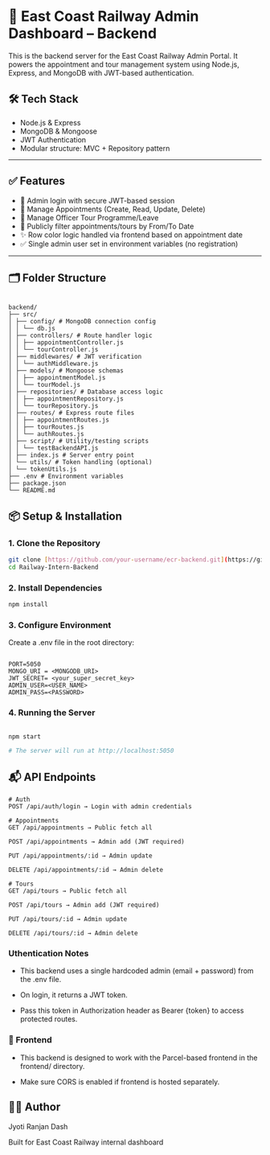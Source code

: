 # 🚆 East Coast Railway Admin Dashboard – Backend

This is the backend server for the East Coast Railway Admin Portal. It powers the appointment and tour management system using Node.js, Express, and MongoDB with JWT-based authentication.

## 🛠️ Tech Stack

- Node.js & Express
- MongoDB & Mongoose
- JWT Authentication
- Modular structure: MVC + Repository pattern

---

## ✅ Features

- 🔐 Admin login with secure JWT-based session
- 📆 Manage Appointments (Create, Read, Update, Delete)
- 🚗 Manage Officer Tour Programme/Leave
- 🔎 Publicly filter appointments/tours by From/To Date
- ✨ Row color logic handled via frontend based on appointment date
- ✅ Single admin user set in environment variables (no registration)

---

## 🗂️ Folder Structure

```

backend/
├── src/
│ ├── config/ # MongoDB connection config
│ │ └── db.js
│ ├── controllers/ # Route handler logic
│ │ ├── appointmentController.js
│ │ └── tourController.js
│ ├── middlewares/ # JWT verification
│ │ └── authMiddleware.js
│ ├── models/ # Mongoose schemas
│ │ ├── appointmentModel.js
│ │ └── tourModel.js
│ ├── repositories/ # Database access logic
│ │ ├── appointmentRepository.js
│ │ └── tourRepository.js
│ ├── routes/ # Express route files
│ │ ├── appointmentRoutes.js
│ │ ├── tourRoutes.js
│ │ └── authRoutes.js
│ ├── script/ # Utility/testing scripts
│ │ └── testBackendAPI.js
│ ├── index.js # Server entry point
│ └── utils/ # Token handling (optional)
│ └── tokenUtils.js
├── .env # Environment variables
├── package.json
└── README.md

```


## 📦 Setup & Installation

### 1. Clone the Repository

```bash
git clone [https://github.com/your-username/ecr-backend.git](https://github.com/ripper06/Railway-Intern-Backend.git)
cd Railway-Intern-Backend
```

### 2. Install Dependencies
```bash
npm install
```

### 3. Configure Environment
Create a .env file in the root directory:

```env

PORT=5050
MONGO_URI = <MONGODB_URI>
JWT_SECRET= <your_super_secret_key>
ADMIN_USER=<USER_NAME>
ADMIN_PASS=<PASSWORD>
```

### 4. Running the Server

```bash

npm start

# The server will run at http://localhost:5050
```

## 📬 API Endpoints
```
# Auth
POST /api/auth/login → Login with admin credentials

# Appointments
GET /api/appointments → Public fetch all

POST /api/appointments → Admin add (JWT required)

PUT /api/appointments/:id → Admin update

DELETE /api/appointments/:id → Admin delete

# Tours
GET /api/tours → Public fetch all

POST /api/tours → Admin add (JWT required)

PUT /api/tours/:id → Admin update

DELETE /api/tours/:id → Admin delete
```

### Uthentication Notes

- This backend uses a single hardcoded admin (email + password) from the .env file.

- On login, it returns a JWT token.

- Pass this token in Authorization header as Bearer {token} to access protected routes.

### 📎 Frontend
- This backend is designed to work with the Parcel-based frontend in the frontend/ directory.

- Make sure CORS is enabled if frontend is hosted separately.

## 🧑‍💻 Author
Jyoti Ranjan Dash

Built for East Coast Railway internal dashboard
